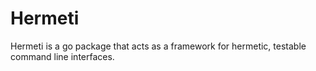 # Hermeti

Hermeti is a go package that acts as a framework for hermetic, testable command line interfaces.

